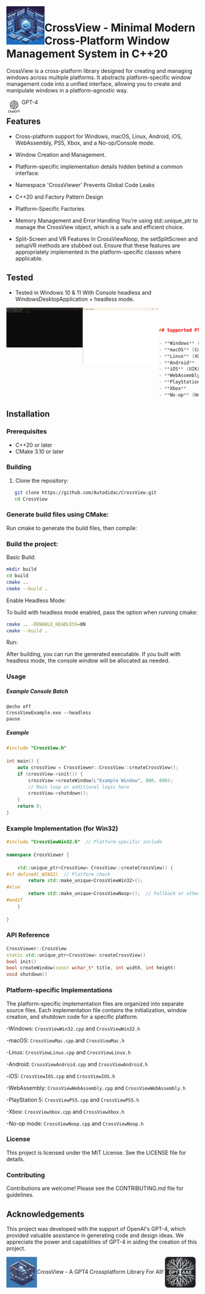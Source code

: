 <img align="left" src="image/1.jpg" width="100px"/>

# CrossView - Minimal Modern Cross-Platform Window Management System in C++20
CrossView is a cross-platform library designed for creating and managing windows across multiple platforms. It abstracts platform-specific window management code into a unified interface, allowing you to create and manipulate windows in a platform-agnostic way. 

<img align="left" src="image/gpt.jpg" width="40px"/>GPT-4


## Features

- Cross-platform support for Windows, macOS, Linux, Android, iOS, WebAssembly, PS5, Xbox, and a No-op/Console mode.
- Window Creation and Management.
- Platform-specific implementation details hidden behind a common interface.
- Namespace 'CrossViewer' Prevents Global Code Leaks
- C++20 and Factory Pattern Design
- Platform-Specific Factories
- Memory Management and Error Handling
You’re using std::unique_ptr to manage the CrossView object, which is a safe and efficient choice.

- Split-Screen and VR Features
In CrossViewNoop, the setSplitScreen and setupVR methods are stubbed out. Ensure that these features are appropriately implemented in the platform-specific classes where applicable.

## Tested

- Tested in Windows 10 & 11 With Console headless and WindowsDesktopApplication + headless mode.

<img align="left" src="image/1.png" width="200px"/>

<img align="left" src="image/4.png" width="200px"/>

```cpp



## Supported Platforms

- **Windows** (Win32)
- **macOS** (Cocoa)
- **Linux** (XCB or XLib)
- **Android**
- **iOS** (UIKit)
- **WebAssembly** (Emscripten)
- **PlayStation 5** (PS5)
- **Xbox**
- **No-op** (Headless mode)
```


## Installation

### Prerequisites

- C++20 or later
- CMake 3.10 or later

### Building

1. Clone the repository:
```sh
   git clone https://github.com/Autodidac/CrossView.git
   cd CrossView
```

### Generate build files using CMake:
Run cmake to generate the build files, then compile:

### Build the project:
Basic Build:
```sh
mkdir build
cd build
cmake ..
cmake --build .
```
Enable Headless Mode:

To build with headless mode enabled, pass the option when running cmake:
```sh
cmake .. -DENABLE_HEADLESS=ON
cmake --build .
```
Run:

After building, you can run the generated executable. If you built with headless mode, the console window will be allocated as needed.


### Usage
##### Example Console Batch
```batch
@echo off
CrossViewExample.exe --headless
pause
```

##### Example
```cpp
#include "CrossView.h"

int main() {
    auto crossView = CrossViewer::CrossView::createCrossView();
    if (crossView->init()) {
        crossView->createWindow(L"Example Window", 800, 600);
        // Main loop or additional logic here
        crossView->shutdown();
    }
    return 0;
}
```

### Example Implementation (for Win32)
```cpp
#include "CrossViewWin32.h"  // Platform-specific include

namespace CrossViewer {

    std::unique_ptr<CrossView> CrossView::createCrossView() {
#if defined(_WIN32)  // Platform check
        return std::make_unique<CrossViewWin32>();
#else
        return std::make_unique<CrossViewNoop>();  // Fallback or other platform-specific class
#endif
    }

}
```

### API Reference

```cpp
CrossViewer::CrossView
static std::unique_ptr<CrossView> createCrossView()
bool init()
bool createWindow(const wchar_t* title, int width, int height)
void shutdown()

```


### Platform-specific Implementations
The platform-specific implementation files are organized into separate source files. Each implementation file contains the initialization, window creation, and shutdown code for a specific platform.

-Windows: `CrossViewWin32.cpp` and `CrossViewWin32.h`

-macOS: `CrossViewMac.cpp` and `CrossViewMac.h`

-Linux: `CrossViewLinux.cpp` and `CrossViewLinux.h`

-Android: `CrossViewAndroid.cpp` and `CrossViewAndroid.h`

-iOS: `CrossViewIOS.cpp` and `CrossViewIOS.h`

-WebAssembly: `CrossViewWebAssembly.cpp` and `CrossViewWebAssembly.h`

-PlayStation 5: `CrossViewPS5.cpp` and `CrossViewPS5.h`

-Xbox: `CrossViewXbox.cpp` and `CrossViewXbox.h`

-No-op mode: `CrossViewNoop.cpp` and `CrossViewNoop.h`

### License
This project is licensed under the MIT License. See the LICENSE file for details.

### Contributing
Contributions are welcome! Please see the CONTRIBUTING.md file for guidelines.

## Acknowledgements
This project was developed with the support of OpenAI's GPT-4, which provided valuable assistance in generating code and design ideas. We appreciate the power and capabilities of GPT-4 in aiding the creation of this project.

<img align="left" src="image/2.jpg" width="80px"/>
CrossView - A GPT4 Crossplatform Library For All!
<img align="center" src="image/gpt4all.png" width="80px"/>



